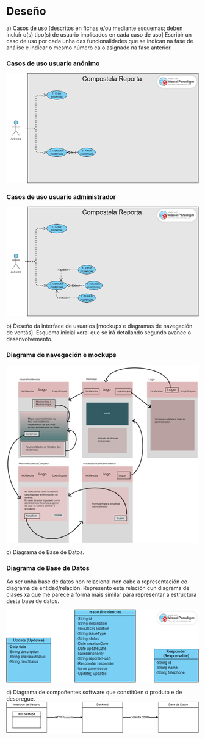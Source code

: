 # Deseño

a) Casos de uso [descritos en fichas e/ou mediante esquemas; deben incluír o(s) tipo(s) de usuario implicados en cada caso de uso] Escribir un caso de uso por cada unha das funcionalidades que se indican na fase de análise e indicar o mesmo número ca o asignado na fase anterior.

### Casos de uso usuario anónimo

![Diagrama de casos de uso de usuario anónimo](../img/AnonimoCompostelaReporta.png)

### Casos de uso usuario administrador

![Diagrama de casos de uso de usuario administrador](../img/AdminCompostelaReporta.png)

b) Deseño da interface de usuarios [mockups e diagramas de navegación de ventás]. Esquema inicial xeral que se irá detallando segundo avance o desenvolvemento.

### Diagrama de navegación e mockups

![Diagrama de navegacion e mockups](../img/mockup/diagramas_navegacion.png)

c) Diagrama de Base de Datos.

### Diagrama de Base de Datos

Ao ser unha base de datos non relacional non cabe a representación co diagrama de entidad/relación. Represento esta relación cun diagrama de clases xa que me parece a forma máis similar para representar a estructura desta base de datos.

![Representación da base de datos cun diagrama de clases](../img/Database%20representation.png)

d) Diagrama de compoñentes software que constitúen o produto e de despregue.
![Diagrama de componentes software](../img/SystemComponentDiagram.png)
